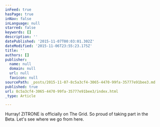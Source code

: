 ```yaml
---
inFeed: true
hasPage: true
inNav: false
inLanguage: null
starred: false
keywords: []
description: ''
datePublished: '2015-11-07T00:03:01.302Z'
dateModified: '2015-11-06T23:55:23.175Z'
title: ''
authors: []
publisher:
  name: null
  domain: null
  url: null
  favicon: null
sourcePath: _posts/2015-11-07-8c5a3cf4-3065-4470-99fa-35777e91bee3.md
published: true
url: 8c5a3cf4-3065-4470-99fa-35777e91bee3/index.html
_type: Article

---
```

Hurray! ZITRONE is officially on The Grid. So proud of taking part in the Beta. Let's see where we go from here.